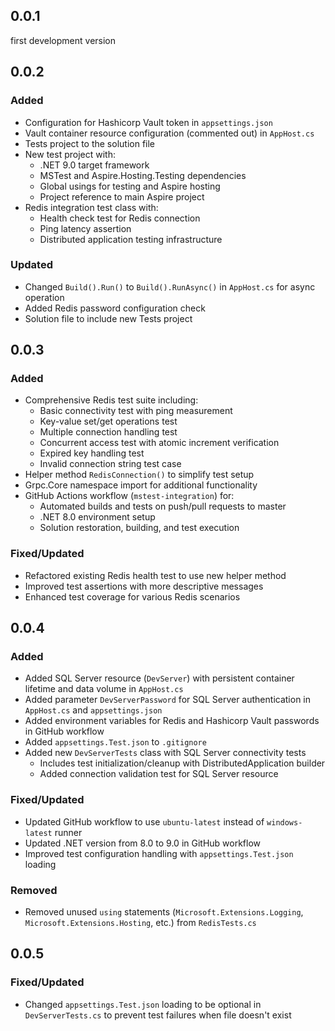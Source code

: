 ## 0.0.1
first development version


## 0.0.2
### Added
- Configuration for Hashicorp Vault token in `appsettings.json`
- Vault container resource configuration (commented out) in `AppHost.cs`
- Tests project to the solution file
- New test project with:
  - .NET 9.0 target framework
  - MSTest and Aspire.Hosting.Testing dependencies
  - Global usings for testing and Aspire hosting
  - Project reference to main Aspire project
- Redis integration test class with:
  - Health check test for Redis connection
  - Ping latency assertion
  - Distributed application testing infrastructure

### Updated
- Changed `Build().Run()` to `Build().RunAsync()` in `AppHost.cs` for async operation
- Added Redis password configuration check
- Solution file to include new Tests project


## 0.0.3
### Added
- Comprehensive Redis test suite including:
  - Basic connectivity test with ping measurement
  - Key-value set/get operations test
  - Multiple connection handling test
  - Concurrent access test with atomic increment verification
  - Expired key handling test
  - Invalid connection string test case
- Helper method `RedisConnection()` to simplify test setup
- Grpc.Core namespace import for additional functionality
- GitHub Actions workflow (`mstest-integration`) for:
  - Automated builds and tests on push/pull requests to master
  - .NET 8.0 environment setup
  - Solution restoration, building, and test execution

### Fixed/Updated
- Refactored existing Redis health test to use new helper method
- Improved test assertions with more descriptive messages
- Enhanced test coverage for various Redis scenarios


## 0.0.4
### Added
- Added SQL Server resource (`DevServer`) with persistent container lifetime and data volume in `AppHost.cs`
- Added parameter `DevServerPassword` for SQL Server authentication in `AppHost.cs` and `appsettings.json`
- Added environment variables for Redis and Hashicorp Vault passwords in GitHub workflow
- Added `appsettings.Test.json` to `.gitignore`
- Added new `DevServerTests` class with SQL Server connectivity tests
  - Includes test initialization/cleanup with DistributedApplication builder
  - Added connection validation test for SQL Server resource

### Fixed/Updated
- Updated GitHub workflow to use `ubuntu-latest` instead of `windows-latest` runner
- Updated .NET version from 8.0 to 9.0 in GitHub workflow
- Improved test configuration handling with `appsettings.Test.json` loading

### Removed
- Removed unused `using` statements (`Microsoft.Extensions.Logging`, `Microsoft.Extensions.Hosting`, etc.) from `RedisTests.cs`


## 0.0.5
### Fixed/Updated
- Changed `appsettings.Test.json` loading to be optional in `DevServerTests.cs` to prevent test failures when file doesn't exist